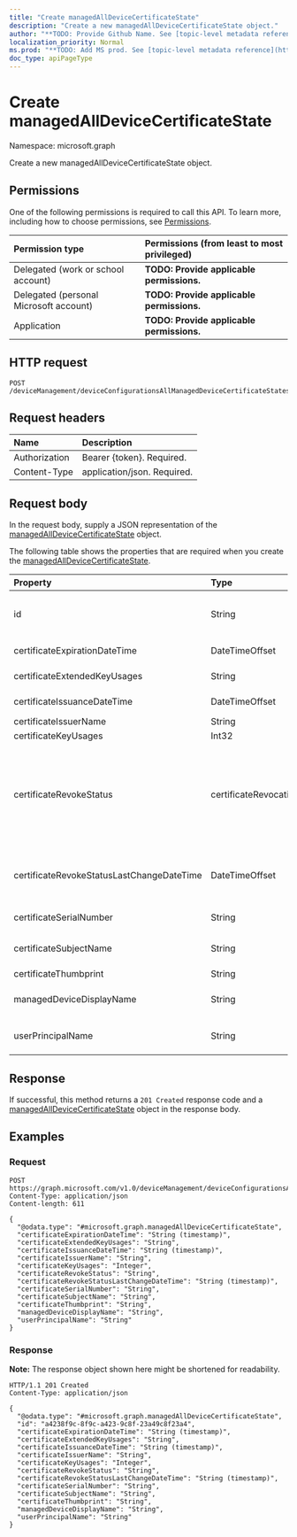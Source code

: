```yaml
---
title: "Create managedAllDeviceCertificateState"
description: "Create a new managedAllDeviceCertificateState object."
author: "**TODO: Provide Github Name. See [topic-level metadata reference](https://msgo.azurewebsites.net/add/document/guidelines/metadata.html#topic-level-metadata)**"
localization_priority: Normal
ms.prod: "**TODO: Add MS prod. See [topic-level metadata reference](https://msgo.azurewebsites.net/add/document/guidelines/metadata.html#topic-level-metadata)**"
doc_type: apiPageType
---
```


# Create managedAllDeviceCertificateState
Namespace: microsoft.graph



Create a new managedAllDeviceCertificateState object.

## Permissions
One of the following permissions is required to call this API. To learn more, including how to choose permissions, see [Permissions](/graph/permissions-reference).

|Permission type|Permissions (from least to most privileged)|
|:---|:---|
|Delegated (work or school account)|**TODO: Provide applicable permissions.**|
|Delegated (personal Microsoft account)|**TODO: Provide applicable permissions.**|
|Application|**TODO: Provide applicable permissions.**|

## HTTP request

<!-- {
  "blockType": "ignored"
}
-->
``` http
POST /deviceManagement/deviceConfigurationsAllManagedDeviceCertificateStates
```

## Request headers
|Name|Description|
|:---|:---|
|Authorization|Bearer {token}. Required.|
|Content-Type|application/json. Required.|

## Request body
In the request body, supply a JSON representation of the [managedAllDeviceCertificateState](../resources/managedalldevicecertificatestate.md) object.

The following table shows the properties that are required when you create the [managedAllDeviceCertificateState](../resources/managedalldevicecertificatestate.md).

|Property|Type|Description|
|:---|:---|:---|
|id|String|**TODO: Add Description** Inherited from [entity](../resources/entity.md)|
|certificateExpirationDateTime|DateTimeOffset|Certificate expiry date|
|certificateExtendedKeyUsages|String|Enhanced Key Usage|
|certificateIssuanceDateTime|DateTimeOffset|Issuance date|
|certificateIssuerName|String|Issuer|
|certificateKeyUsages|Int32|Key Usage|
|certificateRevokeStatus|certificateRevocationStatus|Revoke status. Possible values are: `none`, `pending`, `issued`, `failed`, `revoked`.|
|certificateRevokeStatusLastChangeDateTime|DateTimeOffset|The time the revoke status was last changed|
|certificateSerialNumber|String|Serial number|
|certificateSubjectName|String|Certificate subject name|
|certificateThumbprint|String|Thumbprint|
|managedDeviceDisplayName|String|Device display name|
|userPrincipalName|String|User principal name|



## Response

If successful, this method returns a `201 Created` response code and a [managedAllDeviceCertificateState](../resources/managedalldevicecertificatestate.md) object in the response body.

## Examples

### Request
<!-- {
  "blockType": "request",
  "name": "create_managedalldevicecertificatestate_from_"
}
-->
``` http
POST https://graph.microsoft.com/v1.0/deviceManagement/deviceConfigurationsAllManagedDeviceCertificateStates
Content-Type: application/json
Content-length: 611

{
  "@odata.type": "#microsoft.graph.managedAllDeviceCertificateState",
  "certificateExpirationDateTime": "String (timestamp)",
  "certificateExtendedKeyUsages": "String",
  "certificateIssuanceDateTime": "String (timestamp)",
  "certificateIssuerName": "String",
  "certificateKeyUsages": "Integer",
  "certificateRevokeStatus": "String",
  "certificateRevokeStatusLastChangeDateTime": "String (timestamp)",
  "certificateSerialNumber": "String",
  "certificateSubjectName": "String",
  "certificateThumbprint": "String",
  "managedDeviceDisplayName": "String",
  "userPrincipalName": "String"
}
```


### Response
**Note:** The response object shown here might be shortened for readability.
<!-- {
  "blockType": "response",
  "truncated": true,
  "@odata.type": "microsoft.graph.managedAllDeviceCertificateState"
}
-->
``` http
HTTP/1.1 201 Created
Content-Type: application/json

{
  "@odata.type": "#microsoft.graph.managedAllDeviceCertificateState",
  "id": "a4238f9c-8f9c-a423-9c8f-23a49c8f23a4",
  "certificateExpirationDateTime": "String (timestamp)",
  "certificateExtendedKeyUsages": "String",
  "certificateIssuanceDateTime": "String (timestamp)",
  "certificateIssuerName": "String",
  "certificateKeyUsages": "Integer",
  "certificateRevokeStatus": "String",
  "certificateRevokeStatusLastChangeDateTime": "String (timestamp)",
  "certificateSerialNumber": "String",
  "certificateSubjectName": "String",
  "certificateThumbprint": "String",
  "managedDeviceDisplayName": "String",
  "userPrincipalName": "String"
}
```

